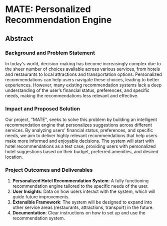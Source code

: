 # MATE: Personalized Recommendation Engine

## Abstract

### Background and Problem Statement
In today's world, decision-making has become increasingly complex due to the sheer number of choices available across various services, from hotels and restaurants to local attractions and transportation options. Personalized recommendations can help users navigate these choices, leading to better experiences. However, many existing recommendation systems lack a deep understanding of the user’s financial status, preferences, and specific needs, making the recommendations less relevant and effective.

### Impact and Proposed Solution
Our project, "MATE", seeks to solve this problem by building an intelligent recommendation engine that personalizes suggestions across different services. By analyzing users' financial status, preferences, and specific needs, we aim to deliver highly relevant recommendations that help users make more informed and enjoyable decisions. The system will start with hotel recommendations as a test case, providing users with personalized hotel suggestions based on their budget, preferred amenities, and desired location.

### Project Outcomes and Deliverables
1. **Personalized Hotel Recommendation System**: A fully functioning recommendation engine tailored to the specific needs of the user.
2. **User Insights**: Data on how users interact with the system, which will guide future improvements.
3. **Extensible Framework**: The system will be designed to expand into other service areas (restaurants, attractions, transport) in the future.
4. **Documentation**: Clear instructions on how to set up and use the recommendation system.
